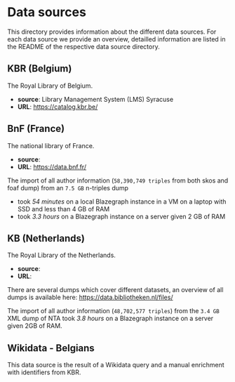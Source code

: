 # Data sources

This directory provides information about the different data sources.
For each data source we provide an overview, detailled information are listed in the README of the respective data source directory.

## KBR (Belgium)
The Royal Library of Belgium.

* **source**: Library Management System (LMS) Syracuse
* **URL**: https://catalog.kbr.be/


## BnF (France)
The national library of France.

* **source**:
* **URL**: https://data.bnf.fr/

The import of all author information (`58,390,749 triples` from both skos and foaf dump)
from an `7.5 GB` n-triples dump
* took *54 minutes* on a local Blazegraph instance in a VM on a laptop with SSD and less than 4 GB of RAM
* took *3.3 hours* on a Blazegraph instance on a server given 2 GB of RAM


## KB (Netherlands)
The Royal Library of the Netherlands.

* **source**:
* **URL**:

There are several dumps which cover different datasets, an overview of all dumps is available here: https://data.bibliotheken.nl/files/

The import of all author information (`48,702,577 triples`)
from the `3.4 GB` XML dump of NTA took *3.8 hours* on a Blazegraph instance on a server given 2GB of RAM.

## Wikidata - Belgians

This data source is the result of a Wikidata query and a manual enrichment with identifiers from KBR.
